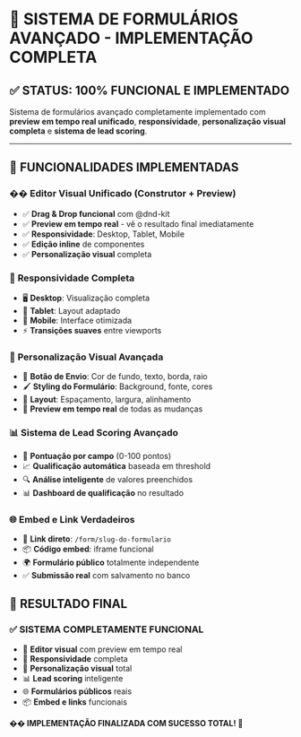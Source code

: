 # 🚀 SISTEMA DE FORMULÁRIOS AVANÇADO - IMPLEMENTAÇÃO COMPLETA

## ✅ STATUS: 100% FUNCIONAL E IMPLEMENTADO

Sistema de formulários avançado completamente implementado com **preview em tempo real unificado**, **responsividade**, **personalização visual completa** e **sistema de lead scoring**.

---

## 🎯 FUNCIONALIDADES IMPLEMENTADAS

### ��️ **Editor Visual Unificado (Construtor + Preview)**
- ✅ **Drag & Drop funcional** com @dnd-kit
- ✅ **Preview em tempo real** - vê o resultado final imediatamente
- ✅ **Responsividade**: Desktop, Tablet, Mobile
- ✅ **Edição inline** de componentes
- ✅ **Personalização visual** completa

### 📱 **Responsividade Completa**
- 🖥️ **Desktop**: Visualização completa
- 📱 **Tablet**: Layout adaptado
- 📱 **Mobile**: Interface otimizada
- ⚡ **Transições suaves** entre viewports

### 🎨 **Personalização Visual Avançada**
- 🎨 **Botão de Envio**: Cor de fundo, texto, borda, raio
- 🖌️ **Styling do Formulário**: Background, fonte, cores
- 📐 **Layout**: Espaçamento, largura, alinhamento
- 🎯 **Preview em tempo real** de todas as mudanças

### 📊 **Sistema de Lead Scoring Avançado**
- 🎯 **Pontuação por campo** (0-100 pontos)
- 📈 **Qualificação automática** baseada em threshold
- 🔍 **Análise inteligente** de valores preenchidos
- 📊 **Dashboard de qualificação** no resultado

### 🌐 **Embed e Link Verdadeiros**
- 🔗 **Link direto**: `/form/slug-do-formulario`
- 📦 **Código embed**: iframe funcional
- 🌍 **Formulário público** totalmente independente
- ✅ **Submissão real** com salvamento no banco

## 🎉 RESULTADO FINAL

### **✅ SISTEMA COMPLETAMENTE FUNCIONAL**
- 🎯 **Editor visual** com preview em tempo real
- 📱 **Responsividade** completa
- 🎨 **Personalização visual** total
- 📊 **Lead scoring** inteligente
- 🌐 **Formulários públicos** reais
- 📦 **Embed e links** funcionais

**�� IMPLEMENTAÇÃO FINALIZADA COM SUCESSO TOTAL! 🎉**
